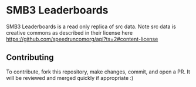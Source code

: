 # SMB3 Leaderboards

SMB3 Leaderboards is a read only replica of src data. Note src data is creative
commons as described in their license here
https://github.com/speedruncomorg/api?ts=2#content-license

## Contributing

To contribute, fork this repository, make changes, commit, and open a PR.
It will be reviewed and merged quickly if appropriate :)
